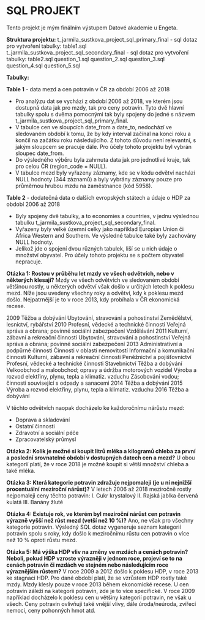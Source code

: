 # SQL PROJEKT

Tento projekt je mým finálním výstupem Datové akademie u Engeta.

**Struktura projektu:**
t_jarmila_sustkova_project_sql_primary_final - sql dotaz pro vytvoření tabulky: table1.sql
t_jarmila_sustkova_project_sql_secondary_final - sql dotaz pro vytvoření tabulky: table2.sql
question_1.sql
question_2.sql
question_3.sql
question_4.sql
question_5.sql

**Tabulky:**

**Table 1** - data mezd a cen potravin v ČR za období 2006 až 2018
- Pro analýzu dat se vychází z období 2006 až 2018, ve kterém jsou dostupná data jak pro mzdy, tak pro ceny potravin. Tyto dvě hlavní tabulky spolu s dvěma pomocnými tak byly spojeny do jedné s názvem t_jarmila_sustkova_project_sql_primary_final.
- V tabulce cen ve sloupcích date_from a date_to, nedochází ve sledovaném období k tomu, že by kdy interval začínal na konci roku a končil na začátku roku následujícího. Z tohoto důvodu není relevantní, s jakým sloupcem se pracuje dále. Pro účely tohoto projektu byl vybrán sloupec date_from.
- Do výsledného výběru byla zahrnuta data jak pro jednotlivé kraje, tak pro celou ČR (region_code = NULL). 
- V tabulce mezd byly vyřazeny záznamy, kde se v kódu odvětví nachází NULL hodnoty (344 záznamů) a byly vybrány záznamy pouze pro průměrnou hrubou mzdu na zaměstnance (kód 5958).

**Table 2** - dodatečná data o dalších evropských státech a údaje o HDP za období 2006 až 2018
- Byly spojeny dvě tabulky, a to economies a countries, v jednu výslednou tabulku t_jarmila_sustkova_project_sql_secondary_final. 
- Vyřazeny byly velké územní celky jako například Europian Union či Africa Western and Southern. Ve výsledné tabulce také byly zachovány NULL hodnoty.
- Jelikož jde o spojení dvou různých tabulek, liší se u nich údaje o množství obyvatel. Pro účely tohoto projektu se s počtem obyvatel nepracuje.


**Otázka 1: Rostou v průběhu let mzdy ve všech odvětvích, nebo v některých klesají?**
Mzdy ve všech odvětvích ve sledovaném období většinou rostly, u některých odvětví však došlo v určitých letech k poklesu mezd. Níže jsou uvedeny všechny roky a odvětví, kdy k poklesu mezd došlo. Nejpatrnější je to v roce 2013, kdy probíhala v ČR ekonomická recese.

2009	Těžba a dobývání
	Ubytování, stravování a pohostinství
	Zemědělství, lesnictví, rybářství
2010	Profesní, vědecké a technické činnosti
	Veřejná správa a obrana; povinné sociální zabezpečení
	Vzdělávání
2011	Kulturní, zábavní a rekreační činnosti
	Ubytování, stravování a pohostinství
	Veřejná správa a obrana; povinné sociální zabezpečení
2013	Administrativní a podpůrné činnosti
	Činnosti v oblasti nemovitostí
	Informační a komunikační činnosti
	Kulturní, zábavní a rekreační činnosti
	Peněžnictví a pojišťovnictví
	Profesní, vědecké a technické činnosti
	Stavebnictví
	Těžba a dobývání
	Velkoobchod a maloobchod; opravy a údržba motorových vozidel
	Výroba a rozvod elektřiny, plynu, tepla a klimatiz. vzduchu
	Zásobování vodou; činnosti související s odpady a sanacemi
2014	Těžba a dobývání
2015	Výroba a rozvod elektřiny, plynu, tepla a klimatiz. vzduchu
2016	Těžba a dobývání

V těchto odvětvích naopak docházelo ke každoročnímu nárůstu mezd:
- Doprava a skladování
- Ostatní činnosti
- Zdravotní a sociální péče
- Zpracovatelský průmysl

**Otázka 2: Kolik je možné si koupit litrů mléka a kilogramů chleba za první a poslední srovnatelné období v dostupných datech cen a mezd?**
U obou kategorií platí, že v roce 2018 je možné koupit si větší množství chleba a také mléka.

**Otázka 3: Která kategorie potravin zdražuje nejpomaleji (je u ní nejnižší procentuální meziroční nárůst)?**
V letech 2006 až 2018 meziročně rostly nejpomaleji ceny těchto potravin:
	I. Cukr krystalový
	II. Rajská jablka červená kulatá
	III. Banány žluté

**Otázka 4: Existuje rok, ve kterém byl meziroční nárůst cen potravin výrazně vyšší než růst mezd (vetší než 10 %)?**
Ano, ne však pro všechny kategorie potravin. Výsledný SQL dotaz vygeneruje seznam kategorií potravin spolu s roky, kdy došlo k meziročnímu růstu cen potravin o více než 10 % oproti růstu mezd. 

**Otázka 5: Má výška HDP vliv na změny ve mzdách a cenách potravin? Neboli, pokud HDP vzroste výrazněji v jednom roce, projeví se to na cenách potravin či mzdách ve stejném nebo následujícím roce výraznějším růstem?**
V roce 2009 a 2012 došlo k poklesu HDP, v roce 2013 ke stagnaci HDP.
Pro dané období platí, že se vzrůstem HDP rostly také mzdy. Mzdy klesly pouze v roce 2013 během ekonomické recese.
U cen potravin záleží na kategorii potravin, zde je to více specifické. V roce 2009 například docházelo k poklesu cen u většiny kategorií potravin, ne však u všech. Ceny potravin ovlivňují také vnější vlivy, dále úroda/neúroda, zvířecí nemoci, ceny pohonných hmot atd.